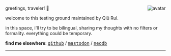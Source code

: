 #

greetings, traveler! 👋 <img class="avatar" align="right" alt="avatar" src="images/rexarski.jpg" />

welcome to this testing ground maintained by Qiū Ruì.

in this space, i'll try to be bilingual, sharing my thoughts with no filters or formality. everything could be temporary.

**find me elsewhere**: <kbd>[github](https://github.com/rexarski)</kbd> / <kbd>[mastodon](https://mastodon.social/@rexarski)</kbd> / <kbd>[neodb](https://neodb.social/users/rexarski/)</kbd>

***
